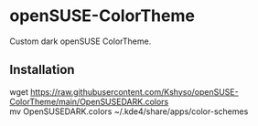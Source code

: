 # openSUSE-ColorTheme
Custom dark openSUSE ColorTheme.

## Installation
wget https://raw.githubusercontent.com/Kshyso/openSUSE-ColorTheme/main/OpenSUSEDARK.colors <br />
mv OpenSUSEDARK.colors ~/.kde4/share/apps/color-schemes
